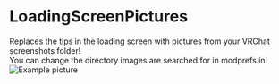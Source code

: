 # LoadingScreenPictures
Replaces the tips in the loading screen with pictures from your VRChat screenshots folder!
<br>You can change the directory images are searched for in modprefs.ini
![Example picture](https://i.ibb.co/qgQTTRL/2020-11-03-22-55-24.png)
